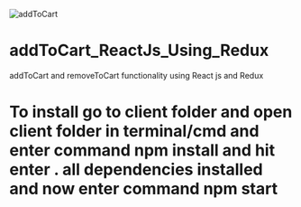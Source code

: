 ![addToCart](https://user-images.githubusercontent.com/79501464/118980191-dda8eb00-b996-11eb-9b81-3f20bdc0ad6d.png)
# addToCart_ReactJs_Using_Redux
addToCart and removeToCart functionality using React js and Redux

# To install go to client folder and open client folder in terminal/cmd and enter command npm install and hit enter . all dependencies installed and now enter command npm start
